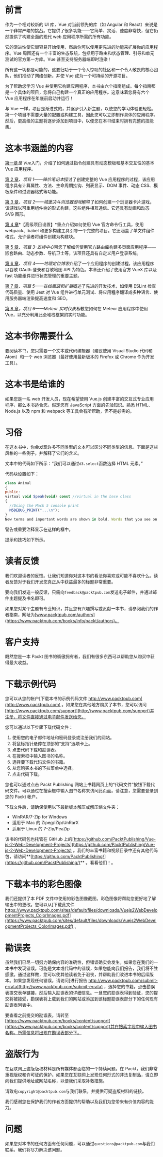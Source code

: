 # 前言

作为一个相对较新的 UI 库，Vue 对当前领先的库（如 Angular 和 React）来说是一个非常严峻的挑战。它提供了很多功能——它简单、灵活、速度非常快，但它仍然提供了构建全面的现代 web 应用程序所需的所有功能。

它的渐进性使它很容易开始使用，然后你可以使用更先进的功能来扩展你的应用程序。Vue 周围还有一个丰富的生态系统，包括用于路由和状态管理、引导和单元测试的官方第一方库。Vue 甚至支持服务器端即时渲染！

所有这一切都是可能的，这要归功于一个令人惊叹的社区和一个令人敬畏的核心团队，他们推动了网络创新，并使 Vue 成为一个可持续的开源项目。

为了帮助您学习 Vue 并使用它构建应用程序，本书由六个指南组成。每个指南都是一个具体的项目，您将自己构建一个真正的应用程序。这意味着您将有六个 Vue 应用程序在年底前启动并运行！

与 Vue 一样，项目是渐进式的，并逐步引入新主题，以使您的学习体验更轻松。第一个项目不需要大量的配置或构建工具，因此您可以立即制作具体的应用程序。然后，更高级的主题将逐步添加到项目中，以便您在本书结束时拥有完整的技能集。

# 这本书涵盖的内容

[第一章](1.html)*是 Vue*入门，介绍了如何通过指令创建具有动态模板和基本交互性的基本 Vue 应用程序。

[第 2 章](2.html)*、项目 1——降价笔记本*探讨了创建完整的 Vue 应用程序的过程，该应用程序具有计算属性、方法、生命周期挂钩、列表显示、DOM 事件、动态 CSS、模板条件和过滤器格式等功能。

[第 3 章](3.html)*、项目 2——城堡决斗浏览器游戏*解释了如何创建一个浏览器卡片游戏，该游戏以可重用组件树的形式构建，这些组件相互通信。它还具有动画和动态 SVG 图形。

[第 4 章](4.html)*【高级项目设置】*重点介绍如何使用 Vue 官方命令行工具，使用 webpack、babel 和更多构建工具引导一个完整的项目。它还涵盖了单文件组件格式，允许读者将组件创建为构建块。

[第 5 章](5.html)*、项目 3-支持中心*带您了解如何使用官方路由库构建多页面应用程序——嵌套路由、动态参数、导航卫士等。该项目还具有自定义用户登录系统。

[第 6 章](6.html)*、项目 4——地理定位博客*介绍了一个应用程序的创建过程，该应用程序以谷歌 OAuth 登录和谷歌地图 API 为特色。本章还介绍了使用官方 VueX 库以及 fast 功能组件进行状态管理的重要主题。

[第 7 章](7.html)*、项目 5——在线商店和扩展*概述了先进的开发技术，如使用 ESLint 检查代码质量、使用 Jest 对 Vue 组件进行单元测试、将应用程序翻译成多种语言、使用服务器端渲染提高速度和 SEO。

[第 8 章](8.html)*，项目 6——Meteor 实时仪表板*教您如何在 Meteor 应用程序中使用 Vue，以充分利用此全堆栈框架的实时功能。

# 这本书你需要什么

要阅读本书，您只需要一个文本或代码编辑器（建议使用 Visual Studio 代码和 Atom）和一个 web 浏览器（最好使用最新版本的 Firefox 或 Chrome 作为开发工具）。

# 这本书是给谁的

如果您是一名 web 开发人员，现在希望使用 Vue.js 创建丰富的交互式专业应用程序，那么本书适合您。假定您有 JavaScript 方面的先验知识。熟悉 HTML、Node.js 以及 npm 和 webpack 等工具会有所帮助，但不是必需的。

# 习俗

在这本书中，你会发现许多不同类型的文本可以区分不同类型的信息。下面是这些风格的一些例子，并解释了它们的含义。

文本中的代码如下所示：“我们可以通过`d3.select`函数选择 HTML 元素。”

代码块设置如下：

```js
class Animal
{
public:
virtual void Speak(void) const //virtual in the base class
{
  //Using the Mach 5 console print
  M5DEBUG_PRINT("...\n");
}
New terms and important words are shown in bold. Words that you see on the screen, in menus or dialog boxes for example, appear in the text like this: "Clicking the Next button moves you to the next screen."
```

警告或重要注释显示在这样的框中。

提示和技巧如下所示。

# 读者反馈

我们欢迎读者的反馈。让我们知道你对这本书的看法你喜欢或可能不喜欢什么。读者反馈对于我们开发您真正从中获益最多的标题非常重要。

要向我们发送一般反馈，只需向`feedback@packtpub.com`发送电子邮件，并通过邮件主题提及书名即可。

如果您对某个主题有专业知识，并且您有兴趣撰写或贡献一本书，请参阅我们的作者指南，网址为[www.packtpub.com/authors](https://www.packtpub.com/books/info/packt/authors)。

# 客户支持

既然您是一本 Packt 图书的骄傲拥有者，我们有很多东西可以帮助您从购买中获得最大收益。

# 下载示例代码

您可以从您的帐户[下载本书的示例代码文件 http://www.packtpub.com](http://www.packtpub.com) 。如果您在其他地方购买了本书，您可以访问[http://www.packtpub.com/support](http://www.packtpub.com/support)并注册，将文件直接通过电子邮件发送给您。

您可以通过以下步骤下载代码文件：

1.  使用您的电子邮件地址和密码登录或注册我们的网站。
2.  将鼠标指针悬停在顶部的“支持”选项卡上。
3.  点击代码下载和勘误表。
4.  在搜索框中输入图书的名称。
5.  选择要下载代码文件的书籍。
6.  从您购买本书的下拉菜单中选择。
7.  点击代码下载。

您也可以通过点击 Packt Publishing 网站上书籍网页上的“代码文件”按钮下载代码文件。可以通过在搜索框中输入图书名称来访问此页面。请注意，您需要登录到您的 Packt 帐户。

下载文件后，请确保使用以下最新版本解压或解压缩文件夹：

*   WinRAR/7-Zip for Windows
*   适用于 Mac 的 Zipeg/iZip/UnRarX
*   适用于 Linux 的 7-Zip/PeaZip

该书的代码包也托管在 GitHub 上的[https://github.com/PacktPublishing/Vue-js-2-Web-Development-Projects](https://github.com/PacktPublishing/Vue-js-2-Web-Development-Projects) 。我们的丰富书籍和视频目录中还有其他代码包，请访问**[https://github.com/PacktPublishing/](https://github.com/PacktPublishing/)** 。看看他们！。

# 下载本书的彩色图像

我们还提供了本 PDF 文件中使用的彩色图像截图。彩色图像将帮助您更好地了解输出中的更改。您可以从[下载此文件 https://www.packtpub.com/sites/default/files/downloads/Vuejs2WebDevelopmentProjects_ColorImages.pdf](https://www.packtpub.com/sites/default/files/downloads/Vuejs2WebDevelopmentProjects_ColorImages.pdf) 。

# 勘误表

虽然我们已尽一切努力确保内容的准确性，但错误确实会发生。如果您在我们的一本书中发现错误，可能是文本或代码中的错误，如果您能向我们报告，我们将不胜感激。通过这样做，您可以使其他读者免于沮丧，并帮助我们改进本书的后续版本。如果您发现任何错误，请访问[进行报告 http://www.packtpub.com/submit-errata](http://www.packtpub.com/submit-errata) ，选择您的书籍，点击勘误表提交表单链接，然后输入勘误表的详细信息。一旦您的勘误表得到验证，您的提交将被接受，勘误表将上载到我们的网站或添加到该标题勘误表部分下的任何现有勘误表列表中。

要查看之前提交的勘误表，请转至[https://www.packtpub.com/books/content/support](https://www.packtpub.com/books/content/support)并在搜索字段中输入图书名称。所需信息将出现在勘误表部分下。

# 盗版行为

在互联网上盗版版权材料是所有媒体都面临的一个持续问题。在 Packt，我们非常重视版权和许可证的保护。如果您在互联网上发现任何形式的非法复制品，请立即向我们提供地址或网站名称，以便我们采取补救措施。

请致电`copyright@packtpub.com`与我们联系，并提供可疑盗版材料的链接。

我们感谢您在保护我们的作者方面提供的帮助以及我们为您带来有价值内容的能力。

# 问题

如果您对本书的任何方面有任何问题，可以通过`questions@packtpub.com`与我们联系，我们将尽力解决该问题。